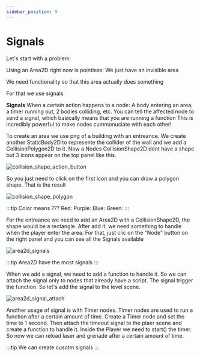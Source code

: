 ```yaml
---
sidebar_position: 9
---
```


# Signals

Let's start with a problem:

Using an Area2D right now is pointless: We just have an invisible area

We need functionality so that this area actually does something

For that we use signals

**Signals** When a certain action happens to a node: A body entering an area, a timer running out, 2 bodies colliding, etc.
You can tell the affected node to send a signal, which basically means that you are running a function
This is incredibly powerful to make nodes cummonuciate with each other!

To create an area we use png of a building with an entreance.
We create another StaticBody2D to represente the collider of the wall and we add a CollisionPolygon2D to it.
Now a Nodes CollisionShape2D dont have a shape but 3 icons appear on the top panel like this.

![collision_shape_action_button](/img/collision_shape_action_button.png)

So you just need to click on the first icon and you can draw a polygon shape. That is the result

![collision_shape_polygon](/img/collision_shape_polygon.png)

:::tip
Color means ???
Red:
Purple:
Blue:
Green:
:::

For the entreance we need to add an Area2D with a CollisionShape2D, the shape would be a rectangle.
After add it, we need something to handle when the player enter the area.
For that, just clic on the "Node" button on the right panel and you can see all the Signals available

![area2d_signals](/img/area2d_signals.png)

:::tip
Area2D have the most signals
:::

When we add a signal, we need to add a function to handle it. So we can attach the signal only to nodes that already have a script. The signal trigger the function.
So let's add the signal to the level scene.

![area2d_signal_attach](/img/area2d_signal_attach.png)

Another usage of signal is with Timer nodes. Timer nodes are used to run a function after a certain amount of time. Create a Timer node and set the time to 1 second. Then attach the timeout signal to the plaer scene and create a function to handle it.
Inside the Player we need to start() the timer. So now we can reload laser and grenade after a certain amount of time.

:::tip
We can create cusotm signals
:::
